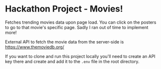 # Hackathon Project - Movies!

Fetches trending movies data upon page load. You can click on the posters
to go to that movie's specific page. Sadly I ran out of time to implement more!

External API to fetch the movie data from the server-side is https://www.themoviedb.org/

If you want to clone and run this project locally you'll need to create an API key there
and create and add it to the `.env` file in the root directory.
